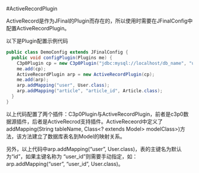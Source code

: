 #ActiveRecordPlugin

ActiveRecord是作为JFinal的Plugin而存在的，所以使用时需要在JFinalConfig中配置ActiveRecordPlugin。

以下是Plugin配置示例代码

```java
public class DemoConfig extends JFinalConfig {
  public void configPlugin(Plugins me) {
    C3p0Plugin cp = new C3p0Plugin("jdbc:mysql://localhost/db_name", "userName", "password");
    me.add(cp);
    ActiveRecordPlugin arp = new ActiveRecordPlugin(cp);
    me.add(arp);
    arp.addMapping("user", User.class);
    arp.addMapping("article", "article_id", Article.class);
  }
}
```

以上代码配置了两个插件：C3p0Plugin与ActiveRecordPlugin，前者是c3p0数据源插件，后者是ActiveRecrod支持插件。ActiveReceord中定义了addMapping(String tableName, Class<? extends Model> modelClass>)方法，该方法建立了数据库表名到Model的映射关系。

另外，以上代码中arp.addMapping(“user”, User.class)，表的主键名为默认为“id”，如果主键名称为 “user_id”则需要手动指定，如：arp.addMapping(“user”, “user_id”, User.class)。
